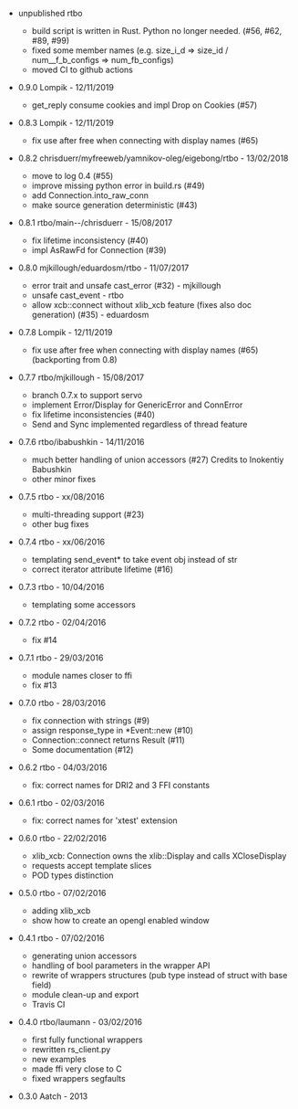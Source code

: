  * unpublished
 rtbo
    - build script is written in Rust. Python no longer needed. (#56, #62, #89, #99)
    - fixed some member names (e.g. size_i_d => size_id / num__f_b_configs => num_fb_configs)
    - moved CI to github actions

 * 0.9.0
 Lompik - 12/11/2019
    - get_reply consume cookies and impl Drop on Cookies (#57)

 * 0.8.3
 Lompik - 12/11/2019
    - fix use after free when connecting with display names (#65)

 * 0.8.2
 chrisduerr/myfreeweb/yamnikov-oleg/eigebong/rtbo - 13/02/2018
    - move to log 0.4 (#55)
    - improve missing python error in build.rs (#49)
    - add Connection.into_raw_conn
    - make source generation deterministic (#43)

 * 0.8.1
 rtbo/main--/chrisduerr - 15/08/2017
    - fix lifetime inconsistency (#40)
    - impl AsRawFd for Connection (#39)

 * 0.8.0
 mjkillough/eduardosm/rtbo - 11/07/2017
    - error trait and unsafe cast_error (#32) - mjkillough
    - unsafe cast_event - rtbo
    - allow xcb::connect without xlib_xcb feature
      (fixes also doc generation) (#35) - eduardosm

 * 0.7.8
 Lompik - 12/11/2019
    - fix use after free when connecting with display names (#65) (backporting from 0.8)

 * 0.7.7
 rtbo/mjkillough - 15/08/2017
    - branch 0.7.x to support servo
    - implement Error/Display for GenericError and ConnError
    - fix lifetime inconsistencies (#40)
    - Send and Sync implemented regardless of thread feature

 * 0.7.6
 rtbo/ibabushkin - 14/11/2016
    - much better handling of union accessors (#27) Credits to Inokentiy Babushkin
    - other minor fixes

 * 0.7.5
 rtbo - xx/08/2016
    - multi-threading support (#23)
    - other bug fixes

 * 0.7.4
 rtbo - xx/06/2016
    - templating send_event* to take event obj instead of str
    - correct iterator attribute lifetime (#16)

 * 0.7.3
 rtbo - 10/04/2016
    - templating some accessors

 * 0.7.2
 rtbo - 02/04/2016
    - fix #14

 * 0.7.1
 rtbo - 29/03/2016
    - module names closer to ffi
    - fix #13

 * 0.7.0
 rtbo - 28/03/2016
    - fix connection with strings (#9)
    - assign response_type in *Event::new (#10)
    - Connection::connect returns Result (#11)
    - Some documentation (#12)

 * 0.6.2
 rtbo - 04/03/2016
    - fix: correct names for DRI2 and 3 FFI constants

 * 0.6.1
 rtbo - 02/03/2016
    - fix: correct names for 'xtest' extension

 * 0.6.0
 rtbo - 22/02/2016
    - xlib_xcb: Connection owns the xlib::Display and calls XCloseDisplay
    - requests accept template slices
    - POD types distinction

 * 0.5.0
 rtbo - 07/02/2016
    - adding xlib_xcb
    - show how to create an opengl enabled window

 * 0.4.1
 rtbo - 07/02/2016
    - generating union accessors
    - handling of bool parameters in the wrapper API
    - rewrite of wrappers structures (pub type instead of struct with base field)
    - module clean-up and export
    - Travis CI

 * 0.4.0
 rtbo/laumann - 03/02/2016
    - first fully functional wrappers
    - rewritten rs_client.py
    - new examples
    - made ffi very close to C
    - fixed wrappers segfaults

 * 0.3.0
 Aatch - 2013
